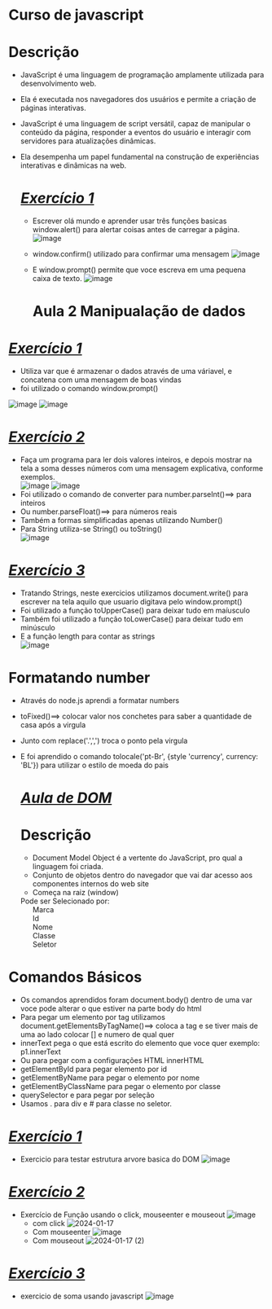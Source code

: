 # Curso de javascript 
# Descrição
* JavaScript é uma linguagem de programação amplamente utilizada para desenvolvimento web. <br>
* Ela é executada nos navegadores dos usuários e permite a criação de páginas interativas.<br>
* JavaScript é uma linguagem de script versátil, capaz de manipular o conteúdo da página, responder a eventos do usuário e interagir com servidores para atualizações dinâmicas. <br>
* Ela desempenha um papel fundamental na construção de experiências interativas e dinâmicas na web.

  # *[Exercício 1 ](https://github.com/ByancaMatos01/javascript/tree/main/Javascript)*
   * Escrever olá mundo e aprender usar três funções basicas window.alert() para alertar coisas antes de carregar a página.<br>
   ![image](https://github.com/ByancaMatos01/javascript/assets/122841376/25bf8e15-9256-4620-b879-067e38e236bd)
   * window.confirm() utilizado para confirmar uma mensagem
     ![image](https://github.com/ByancaMatos01/javascript/assets/122841376/84c0f3d5-69f8-4cd4-9ff6-4c6a8bfacb07)
  * E window.prompt() permite que voce escreva em uma pequena caixa de texto.
    ![image](https://github.com/ByancaMatos01/javascript/assets/122841376/1af6283c-ee6d-4458-865d-e52ea887255d)

    # Aula 2 **Manipualação de dados**

 # *[Exercício 1 ](https://github.com/ByancaMatos01/javascript/blob/main/aula02/exerc01.html)*
  * Utiliza var que é armazenar o dados através de uma váriavel, e concatena com uma mensagem de boas vindas
  * foi utilizado o comando window.prompt()

![image](https://github.com/ByancaMatos01/javascript/assets/122841376/c9e7cafe-9dd0-4318-8df3-692f24f9a4d4)
![image](https://github.com/ByancaMatos01/javascript/assets/122841376/b8b56a02-1f63-418c-8fab-b705c7994593)


 # *[Exercício 2 ](https://github.com/ByancaMatos01/javascript/blob/main/aula02/exerc02.html)*
* Faça um programa para ler dois valores inteiros, e depois mostrar na tela a soma desses números com uma
mensagem explicativa, conforme exemplos. <br>
![image](https://github.com/ByancaMatos01/javascript/assets/122841376/f4712381-c8a2-4e35-800c-559018b567c3)
![image](https://github.com/ByancaMatos01/javascript/assets/122841376/fa77be62-2d7f-4790-8ea2-122b44fc6011)
* Foi utilizado o comando de converter para number.parseInt()==> para inteiros
*  Ou number.parseFloat()==> para números reais
*  Também a formas simplificadas apenas utilizando Number()
*  Para String utiliza-se String() ou toString() <br>
![image](https://github.com/ByancaMatos01/javascript/assets/122841376/3dbeb1df-53db-40ea-854b-236e5eb6c123)

# *[Exercício 3 ](https://github.com/ByancaMatos01/javascript/blob/main/aula02/exerc03.html)*
* Tratando Strings, neste exercicios utilizamos document.write() para escrever na tela aquilo que usuario digitava pelo window.prompt()
* Foi utilizado a função toUpperCase() para deixar tudo em maíusculo
* Também foi utilizado a função toLowerCase() para deixar tudo em minúsculo
*  E a função length para contar as strings <br>
![image](https://github.com/ByancaMatos01/javascript/assets/122841376/b5e36642-d9fb-4711-a8bd-4dcb0f385993)

# Formatando number 
* Através do node.js aprendi a formatar numbers
* toFixed()==> colocar valor nos conchetes para saber a quantidade de casa após a virgula
* Junto com replace('.',',') troca o ponto pela virgula
* E foi aprendido o comando tolocale('pt-Br', {style 'currency', currency: 'BL'}) para utilizar o estilo de moeda do pais

  #  *[Aula de DOM ](https://github.com/ByancaMatos01/javascript/tree/main/aula03)*
  
  # Descrição 
  * Document Model Object é a vertente do JavaScript, pro qual a linguagem foi criada. <br>
  * Conjunto de objetos dentro do navegador que vai dar acesso aos componentes internos do web site
  * Começa na raiz (window)
  <div> Pode ser Selecionado por: </div>
  <ul> Marca </ul>
  <ul> Id</ul>
  <ul> Nome </ul>
  <ul> Classe</ul>
  <ul> Seletor</ul>
# Comandos Básicos 
* Os comandos aprendidos foram document.body() dentro de uma var voce pode alterar o que estiver na parte body do html
* Para pegar um elemento por tag utilizamos document.getElementsByTagName()==> coloca a tag e se tiver mais de uma ao lado colocar [] e numero de qual quer
* innerText pega o que está escrito do elemento que voce quer exemplo: p1.innerText
* Ou para pegar com a configurações HTML innerHTML
* getElementById para pegar elemento por id 
* getElementByName para pegar o elemento por nome 
* getElementByClassName para pegar o elemento por classe
*  querySelector e para pegar por seleção
*  Usamos . para div e # para classe no seletor. <br>

# *[Exercício 1 ](https://github.com/ByancaMatos01/javascript/blob/main/aula03/exerc1.html)*
* Exercicio para testar estrutura arvore basica do DOM
    ![image](https://github.com/ByancaMatos01/javascript/assets/122841376/ce328235-f9b2-4d59-bec3-c475fe85688e)

# *[Exercício 2 ](https://github.com/ByancaMatos01/javascript/blob/main/aula03/exerc2.html)*
* Exercício de Função usando o click, mouseenter e mouseout
  ![image](https://github.com/ByancaMatos01/javascript/assets/122841376/3a0ab37f-5092-4e04-92df-111a73be9d11)
  * com click
   ![2024-01-17](https://github.com/ByancaMatos01/javascript/assets/122841376/275e383f-16a8-4ea5-878f-a6593e810e7a)
  * Com mouseenter
  ![image](https://github.com/ByancaMatos01/javascript/assets/122841376/3674b574-babf-45db-b296-8a9cf6cd4191)
  * Com mouseout
   ![2024-01-17 (2)](https://github.com/ByancaMatos01/javascript/assets/122841376/6111ca64-7d95-43f3-970c-bd273ce2c495)
  
# *[Exercício 3 ](https://github.com/ByancaMatos01/javascript/blob/main/aula03/exerc3.html)*
* exercicio de soma usando javascript
 ![image](https://github.com/ByancaMatos01/javascript/assets/122841376/42690cf9-f24b-43a4-a744-1119bac9cb97)





 



  




    
